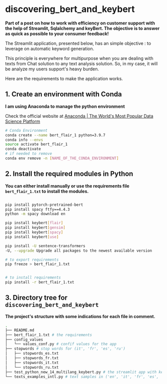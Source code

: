 # discovering_bert_and_keybert


**Part of a post on how to work with efficiency on customer support with the help of Streamlit, Sqlalchemy and keyBert. The objective is to answer as quick as possible to your consumer feedback!**



The Streamlit application, presented below, has an simple objective : to leverage on automatic keyword generation. 


This principle is everywhere for multipurpose when you are dealing with texts from Chat solution to any text analysis solution. So, in my case, it will be analyze my users support's heavy burden.


Here are the requirements to make the application works.


## 1. Create an environment with Conda
**I am using Anaconda to manage the python environment**

Check the official website at [Anaconda | The World&#039;s Most Popular Data Science Platform](https://www.anaconda.com/)



```bash
# Conda Environment
conda create --name bert_flair_1 python=3.9.7
conda info --envs
source activate bert_flair_1
conda deactivate
# if needed to remove
conda env remove -n [NAME_OF_THE_CONDA_ENVIRONMENT]

```


## 2. Install the required modules in Python

**You can either install manually or use the requirements file `bert_flair_1.txt` to install the modules.**

```bash

pip install pytorch-pretrained-bert
pip install spacy ftfy==4.4.3
python -m spacy download en

pip install keybert[flair]
pip install keybert[gensim]
pip install keybert[spacy]
pip install keybert[use]

pip install -U sentence-transformers
-U, --upgrade Upgrade all packages to the newest available version

# to export requirements
pip freeze > bert_flair_1.txt


# to install requirements
pip install -r bert_flair_1.txt


```

## 3. Directory tree for `discovering_bert_and_keybert`
**The project's structure with some indications for each file in comment.**

```bash
.
├── README.md
├── bert_flair_1.txt # the requirements
├── config_values
│   └── values_conf.py # confif values for the app
├── stopwords # stop words for (it', 'fr', 'es', 'ru')
│   ├── stopwords_es.txt
│   ├── stopwords_fr.txt
│   ├── stopwords_it.txt
│   └── stopwords_ru.txt
├── test_python_new_14_multilang_keybert.py # the streamlit app with keyBERT
└── texts_examples_intl.py # text samples in ('en', 'it', 'fr', 'es', 'ru')

```


